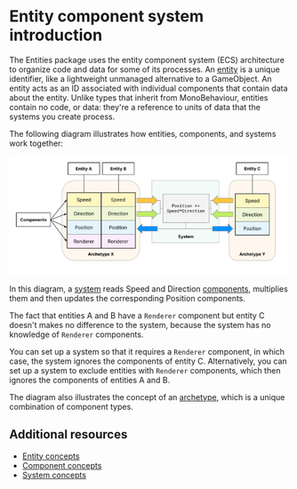 # Entity component system introduction

The Entities package uses the entity component system (ECS) architecture to organize code and data for some of its processes. An [entity](concepts-entities.md) is a unique identifier, like a lightweight unmanaged alternative to a GameObject. An entity acts as an ID associated with individual components that contain data about the entity. Unlike types that inherit from MonoBehaviour, entities contain no code, or data: they're a reference to units of data that the systems you create process.

The following diagram illustrates how entities, components, and systems work together:

![A conceptual diagram, with Entity A and B sharing the same components of Speed, Direction, Position, and Renderer, plus Entity C having just Speed, Direction, and Position. Entity A and B share an archetype. A system in the middle of the diagram manipulates the Position, Speed, and Direction components.](images/entities-concepts.png)

In this diagram, a [system](concepts-systems.md) reads Speed and Direction [components](concepts-components.md), multiplies them and then updates the corresponding Position components.

The fact that entities A and B have a `Renderer` component but entity C doesn't makes no difference to the system, because the system has no knowledge of `Renderer` components.

You can set up a system so that it requires a `Renderer` component, in which case, the system ignores the components of entity C. Alternatively, you can set up a system to exclude entities with `Renderer` components, which then ignores the components of entities A and B.

The diagram also illustrates the concept of an [archetype](concepts-archetypes.md), which is a unique combination of component types.

## Additional resources
* [Entity concepts](concepts-entities.md)
* [Component concepts](concepts-components.md)
* [System concepts](concepts-systems.md)